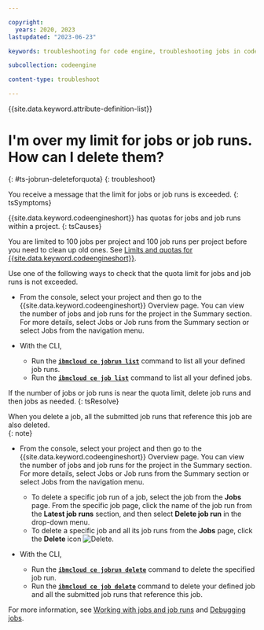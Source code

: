 ```yaml
---

copyright:
  years: 2020, 2023
lastupdated: "2023-06-23"

keywords: troubleshooting for code engine, troubleshooting jobs in code engine, troubleshooting batch jobs in code engine, job run troubleshooting in code engine, job troubleshooting in code engine, job, job run

subcollection: codeengine

content-type: troubleshoot

---
```


{{site.data.keyword.attribute-definition-list}}

# I'm over my limit for jobs or job runs. How can I delete them?
{: #ts-jobrun-deleteforquota}
{: troubleshoot}


You receive a message that the limit for jobs or job runs is exceeded. 
{: tsSymptoms}

{{site.data.keyword.codeengineshort}} has quotas for jobs and job runs within a project.
{: tsCauses}

 You are limited to 100 jobs per project and 100 job runs per project before you need to clean up old ones. See [Limits and quotas for {{site.data.keyword.codeengineshort}}](/docs/codeengine?topic=codeengine-limits).

Use one of the following ways to check that the quota limit for jobs and job runs is not exceeded.

* From the console, select your project and then go to the {{site.data.keyword.codeengineshort}} Overview page. You can view the number of jobs and job runs for the project in the Summary section. For more details, select Jobs or Job runs from the Summary section or select Jobs from the navigation menu.

* With the CLI, 
    * Run the [**`ibmcloud ce jobrun list`**](/docs/codeengine?topic=codeengine-cli#cli-jobrun-list) command to list all your defined job runs. 
    * Run the [**`ibmcloud ce job list`**](/docs/codeengine?topic=codeengine-cli#cli-job-list) command to list all your defined jobs. 


If the number of jobs or job runs is near the quota limit, delete job runs and then jobs as needed. 
{: tsResolve}

When you  delete a job, all the submitted job runs that reference this job are also deleted.  
{: note}


* From the console, select your project and then go to the {{site.data.keyword.codeengineshort}} Overview page. You can view the number of jobs and job runs for the project in the Summary section. For more details, select Jobs or Job runs from the Summary section or select Jobs from the navigation menu. 
    * To delete a specific job run of a job, select the job from the **Jobs** page. From the specific job page, click the name of the job run from the **Latest job runs** section, and then select **Delete job run** in the drop-down menu. 
    * To delete a specific job and all its job runs from the **Jobs** page, click the **Delete** icon ![Delete](../icons/delete.svg "Delete").


* With the CLI, 
    * Run the [**`ibmcloud ce jobrun delete`**](/docs/codeengine?topic=codeengine-cli#cli-jobrun-delete) command to delete the specified job run. 
    * Run the [**`ibmcloud ce job delete`**](/docs/codeengine?topic=codeengine-cli#cli-job-delete) command to delete your defined job and all the submitted job runs that reference this job. 


For more information, see [Working with jobs and job runs](/docs/codeengine?topic=codeengine-job-plan) and [Debugging jobs](/docs/codeengine?topic=codeengine-troubleshoot-job).






